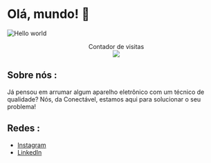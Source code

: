 # Olá, mundo! :wave:

<img src="https://raw.githubusercontent.com/sagar-viradiya/sagar-viradiya/master/resources/banner.png" alt="Hello world">

<p align="center"> 
  Contador de visitas<br>
  <img src="https://profile-counter.glitch.me/Conectavel/count.svg" />
</p>

## Sobre nós :

Já pensou em arrumar algum aparelho eletrônico com um técnico de qualidade? Nós, da Conectável, estamos aqui para solucionar o seu problema!

## Redes :

- [Instagram](https://www.instagram.com/conectavel_/)
- [LinkedIn](https://www.linkedin.com/company/circusustain/)
